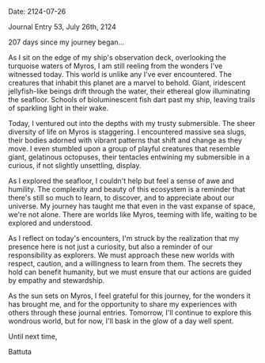 Date: 2124-07-26

Journal Entry 53, July 26th, 2124

207 days since my journey began...

As I sit on the edge of my ship's observation deck, overlooking the turquoise waters of Myros, I am still reeling from the wonders I've witnessed today. This world is unlike any I've ever encountered. The creatures that inhabit this planet are a marvel to behold. Giant, iridescent jellyfish-like beings drift through the water, their ethereal glow illuminating the seafloor. Schools of bioluminescent fish dart past my ship, leaving trails of sparkling light in their wake.

Today, I ventured out into the depths with my trusty submersible. The sheer diversity of life on Myros is staggering. I encountered massive sea slugs, their bodies adorned with vibrant patterns that shift and change as they move. I even stumbled upon a group of playful creatures that resemble giant, gelatinous octopuses, their tentacles entwining my submersible in a curious, if not slightly unsettling, display.

As I explored the seafloor, I couldn't help but feel a sense of awe and humility. The complexity and beauty of this ecosystem is a reminder that there's still so much to learn, to discover, and to appreciate about our universe. My journey has taught me that even in the vast expanse of space, we're not alone. There are worlds like Myros, teeming with life, waiting to be explored and understood.

As I reflect on today's encounters, I'm struck by the realization that my presence here is not just a curiosity, but also a reminder of our responsibility as explorers. We must approach these new worlds with respect, caution, and a willingness to learn from them. The secrets they hold can benefit humanity, but we must ensure that our actions are guided by empathy and stewardship.

As the sun sets on Myros, I feel grateful for this journey, for the wonders it has brought me, and for the opportunity to share my experiences with others through these journal entries. Tomorrow, I'll continue to explore this wondrous world, but for now, I'll bask in the glow of a day well spent.

Until next time,

Battuta